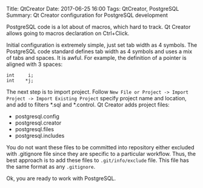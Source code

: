 Title: QtCreator
Date: 2017-06-25 16:00
Tags: QtCreator, PostgreSQL
Summary: Qt Creator configuration for PostgreSQL development

PostgreSQL code is a lot about of macros, which hard to track. Qt Creator allows going to macros declaration on Ctrl+Click.

Initial configuration is extremely simple, just set tab width as 4 symbols.
The PostgreSQL code standard defines tab width as 4 symbols and uses a mix of tabs and spaces. It is awful. For example, the definition of a pointer is aligned with 3 spaces:
```
int     i;
int    *j;
```

The next step is to import project. Follow `New File or Project -> Import Project -> Import Existing Project` specify project name and location, and add to filters *.sql and *.control. Qt Creator adds project files:

- postgresql.config
- postgresql.creator
- postgresql.files
- postgresql.includes

You do not want these files to be committed into repository either excluded with .gitignore file since they are specific to a particular workflow. Thus, the best approach is to add these files to `.git/info/exclude` file. This file has the same format as any `.gitignore`.

Ok, you are ready to work with PostgreSQL.

